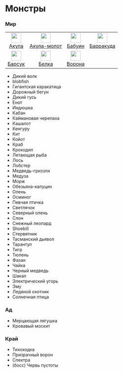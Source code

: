 # Монстры
### Мир

<table>
    <tr>
        <td align="center">
            <a href="/docs/mobs/shark.md"> 
                <img src="" width = 32px height = 32px>
                <br>
                Акула
            </a>
        </td>
        <td align="center">
            <a href="/docs/mobs/hammershark.md"> 
                <img src="" width = 32px height = 32px>
                <br>
                Акула-молот
            </a>
        </td>
        <td align="center">
            <a href="/docs/mobs/.md"> 
                <img src="" width = 32px height = 32px>
                <br>
                Бабуин
            </a>
        </td>
        <td align="center">
            <a href="/docs/mobs/.md"> 
                <img src="" width = 32px height = 32px>
                <br>
                Барракуда
            </a>
        </td>
    </tr>
    <tr>
        <td align="center">
            <a href="/docs/mobs/.md"> 
                <img src="" width = 32px height = 32px>
                <br>
                Барсук
            </a>
        </td>
        <td align="center">
            <a href="/docs/mobs/.md"> 
                <img src="" width = 32px height = 32px>
                <br>
                Белка
            </a>
        </td>
        <td align="center">
            <a href="/docs/mobs/.md"> 
                <img src="" width = 32px height = 32px>
                <br>
                Ворона
            </a>
        </td>
    </tr>
</table>


- Дикий волк
- blobfish
- Гигантская каракатица
- Дорожный бегун
- Дикий гусь
- Енот
- Индюшка
- Кабан
- Каймановая черепаха
- Кашалот
- Кенгуру
- Кит
- Койот
- Краб
- Крокодил
- Летающая рыба
- Лось
- Лобстер
- Медведь-гриззли
- Медуза
- Морж
- Обезьяна-капуцин
- Олень
- Осминог
- Певчая птичка
- Светлячок
- Северный олень
- Слон
- Снежный леопард
- Shoebill
- Стервятник
- Тасманский дьявол
- Тарантул
- Тигр
- Тюлень
- Фазан
- Чайка
- Черный медведь
- Шакал
- Электрический угорь
- Эму
- Ледяной охотник
- Солнечная птица 

### Ад
- Мерцающая лягушка
- Кровавый москит

### Край
- Тихоходка
- Призрачный ворон
- Спектра
- (босс) Червь пустоты